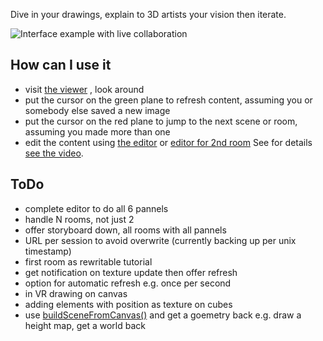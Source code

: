 Dive in your drawings, explain to 3D artists your vision then iterate.

![Interface example with live collaboration](http://vatelier.net/MyDemo/Storyboard/preview.jpg)

## How can I use it
- visit [the viewer](http://vatelier.net/MyDemo/Storyboard/) , look around
- put the cursor on the green plane to refresh content, assuming you or somebody else saved a new image
- put the cursor on the red plane to jump to the next scene or room, assuming you made more than one
- edit the content using [the editor](http://vatelier.net/MyDemo/Storyboard/Editor/) or [editor for 2nd room](http://vatelier.net/MyDemo/Storyboard/EditorRoom2/)
See for details [see the video](https://www.youtube.com/watch?v=KNr7xdc69fU).

## ToDo
- complete editor to do all 6 pannels
- handle N rooms, not just 2
- offer storyboard down, all rooms with all pannels
- URL per session to avoid overwrite (currently backing up per unix timestamp)
- first room as rewritable tutorial
- get notification on texture update then offer refresh
- option for automatic refresh e.g. once per second
- in VR drawing on canvas
- adding elements with position as texture on cubes
- use [buildSceneFromCanvas()](http://www.loganfamily.karoo.net/logo/index.html) and get a goemetry back e.g. draw a height map, get a world back
